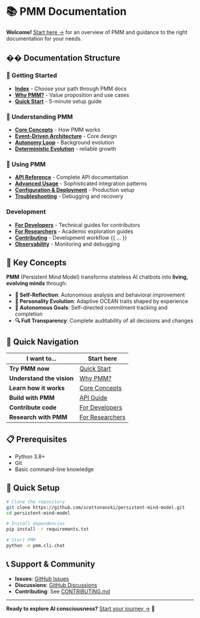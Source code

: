 # 📚 PMM Documentation

**Welcome!** [Start here →](index.md) for an overview of PMM and guidance to the right documentation for your needs.

## ��️ Documentation Structure

### 🚀 Getting Started
- **[Index](index.md)** - Choose your path through PMM docs
- **[Why PMM?](why-pmm.md)** - Value proposition and use cases
- **[Quick Start](getting-started/quick-start.md)** - 5-minute setup guide

### 🧠 Understanding PMM
- **[Core Concepts](concepts/overview.md)** - How PMM works
- **[Event-Driven Architecture](architecture/event-driven-architecture.md)** - Core design
- **[Autonomy Loop](architecture/autonomy-loop.md)** - Background evolution
- **[Deterministic Evolution](architecture/deterministic-evolution.md)** - reliable growth

### 🔧 Using PMM
- **[API Reference](guide/api-reference.md)** - Complete API documentation
- **[Advanced Usage](guide/advanced-usage.md)** - Sophisticated integration patterns
- **[Configuration & Deployment](guide/configuration-deployment.md)** - Production setup
- **[Troubleshooting](guide/troubleshooting.md)** - Debugging and recovery

### Development
- **[For Developers](for-developers/)** - Technical guides for contributors
- **[For Researchers](for-researchers/)** - Academic exploration guides
- **[Contributing](../CONTRIBUTING.md)** - Development workflow
{{ ... }}
- **[Observability](guide/observability.md)** - Monitoring and debugging

## 📖 Key Concepts

**PMM** (Persistent Mind Model) transforms stateless AI chatbots into **living, evolving minds** through:
- **🧠 Self-Reflection**: Autonomous analysis and behavioral improvement
- **🌱 Personality Evolution**: Adaptive OCEAN traits shaped by experience
- **🎯 Autonomous Goals**: Self-directed commitment tracking and completion
- **🔍 Full Transparency**: Complete auditability of all decisions and changes

## 🚀 Quick Navigation

| I want to... | Start here |
|-------------|------------|
| **Try PMM now** | [Quick Start](getting-started/quick-start.md) |
| **Understand the vision** | [Why PMM?](why-pmm.md) |
| **Learn how it works** | [Core Concepts](concepts/overview.md) |
| **Build with PMM** | [API Guide](guide/api-guide.md) |
| **Contribute code** | [For Developers](for-developers/) |
| **Research with PMM** | [For Researchers](for-researchers/) |

## 📋 Prerequisites

- Python 3.8+
- Git
- Basic command-line knowledge

## 🏃 Quick Setup

```bash
# Clone the repository
git clone https://github.com/scottonanski/persistent-mind-model.git
cd persistent-mind-model

# Install dependencies
pip install -r requirements.txt

# Start PMM
python -m pmm.cli.chat
```

## 📞 Support & Community

- **Issues**: [GitHub Issues](../../issues)
- **Discussions**: [GitHub Discussions](../../discussions)
- **Contributing**: See [CONTRIBUTING.md](../CONTRIBUTING.md)

---

**Ready to explore AI consciousness?** [Start your journey →](index.md) 🚀

